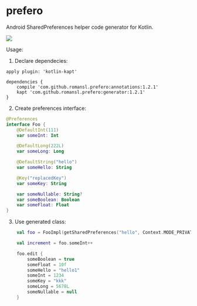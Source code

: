 # prefero
Android SharedPreferences helper code generator for Kotlin.

[![](https://jitpack.io/v/romansl/prefero.svg)](https://jitpack.io/#romansl/prefero)

Usage:

1. Declare dependecies:
```
apply plugin: 'kotlin-kapt'

dependencies {
    compile 'com.github.romansl.prefero:annotations:1.2.1'
    kapt 'com.github.romansl.prefero:generator:1.2.1'
}
```

2. Create preferences interface:
```kotlin
@Preferences
interface Foo {
    @DefaultInt(111)
    var someInt: Int

    @DefaultLong(222L)
    var someLong: Long

    @DefaultString("hello")
    var someHello: String

    @Key("replacedKey")
    var someKey: String

    var someNullable: String?
    var someBoolean: Boolean
    var someFloat: Float
}
```

3. Use generated class:
```kotlin
    val foo = FooImpl(getSharedPreferences("hello", Context.MODE_PRIVATE))

    val increment = foo.someInt++

    foo.edit {
        someBoolean = true
        someFloat = 10f
        someHello = "hello1"
        someInt = 1234
        someKey = "kkk"
        someLong = 5678L
        someNullable = null
    }
```
